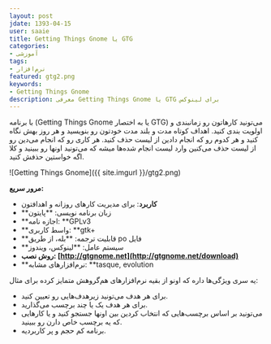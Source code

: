 ```yaml
---
layout: post
jdate: 1393-04-15
user: saaie
title: Getting Things Gnome یا GTG
categories:
- آموزشی
tags:
- نرم‌افزار
featured: gtg2.png
keywords:
- Getting Things Gnome
description: معرفی Getting Things Gnome یا GTG برای لینوکس
---
```


با برنامه (Getting Things Gnome یا به اختصار GTG) می‌تونید کارهاتون رو زمانبندی و اولویت بندی کنید. اهداف کوتاه مدت و بلند مدت خودتون رو بنویسید و هر روز بهش نگاه کنید و هر کدوم رو که انجام دادین از لیست حذف کنید. هر کاری رو که انجام می‌دین رو از لیست حذف می‌کنین وارد لیست انجام شده‌ها میشه که می‌تونید اونها رو ببینید و کلا اگه خواستین حذفش کنید.

![Getting Things Gnome]({{ site.imgurl }}/gtg2.png)

**مرور سریع:**

*   **کاربرد**: برای مدیریت کارهای روزانه و اهدافتون
*   **زبان برنامه نویسی: **پایتون
*   **اجازه نامه: **GPLv3
*   **واسط کاربری: **gtk+
*   **قابلیت ترجمه: **بله، از طریق po فایل
*   **سیستم عامل: **لینوکس، ویندوز
*   **روش نصب: [http://gtgnome.net](http://gtgnome.net/download)**
*   **نرم‌افزارهای مشابه: **tasque, evolution

یه سری ویژگی‌ها داره که اونو از بقیه نرم‌افزارهای هم‌گروهش متمایز کرده برای مثال:

*   برای هر هدف می‌تونید زیرهدف‌هایی رو تعیین کنید.
*   برای هر هدف یک یا چند برچسب می‌گذارید.
*   می‌تونید بر اساس برچسب‌هایی که انتخاب کردین بین اونها جستجو کنید و یا کارهایی که یه برچسب خاص دارن رو ببینید.
*   برنامه کم حجم و پر کاربردیه.